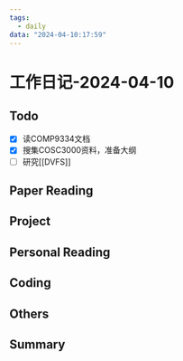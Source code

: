 ```yaml
---
tags:
  - daily
data: "2024-04-10:17:59"
---
```

# 工作日记-2024-04-10
## Todo
- [x] 读COMP9334文档
- [x] 搜集COSC3000资料，准备大纲
- [ ] 研究[[DVFS]]
## Paper Reading
## Project
## Personal Reading
## Coding
## Others
## Summary
